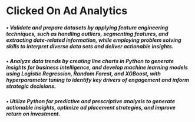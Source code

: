 # Clicked On Ad Analytics
#####	•	Validate and prepare datasets by applying feature engineering techniques, such as handling outliers, segmenting features, and extracting date-related information, while employing problem solving skills to interpret diverse data sets and deliver actionable insights.
#####	•	Analyze data trends by creating line charts in Python to generate insights for business intelligence, and develop machine learning models using Logistic Regression, Random Forest, and XGBoost, with hyperparameter tuning to identify key drivers of engagement and inform strategic decisions.
#####	•	Utilize Python for predictive and prescriptive analysis to generate actionable insights, optimize ad placement strategies, and improve return on investment.
